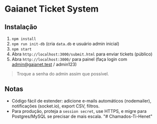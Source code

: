 # Gaianet Ticket System

## Instalação
1. `npm install`
2. `npm run init-db` (cria `data.db` e usuário admin inicial)
3. `npm start`
4. Abra `http://localhost:3000/submit.html` para enviar tickets (público)
5. Abra `http://localhost:3000/` para painel (faça login com admin@gaianet.test / admin123)

> Troque a senha do admin assim que possível.

## Notas
- Código fácil de estender: adicione e-mails automáticos (nodemailer), notificações (socket.io), export CSV, filtros.
- Para produção, proteja a `session secret`, use HTTPS, e migre para Postgres/MySQL se precisar de mais escala.
"# Chamados-Ti-Henet"  
